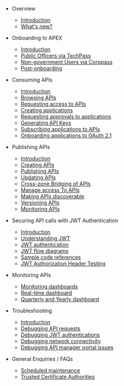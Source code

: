 - Overview
  - [Introduction](docs/home.md)
  - [What's new?](/)

- Onboarding to APEX
  - [Introduction](docs/onboarding/introduction.md)
  - [Public Officers via TechPass](/docs/onboarding/techpass.md)
  - [Non-government Users via Corppass](/docs/onboarding/corppass.md)
  - [Post-onboarding](docs/onboarding/next-steps.md)

- Consuming APIs
  - [Introduction](/)
  - [Browsing APIs](/)
  - [Requesting access to APIs](/)
  - [Creating applications](/)
  - [Requesting approvals to applications](/)
  - [Generating API Keys](/)
  - [Subscribing applications to APIs](/)
  - [Onboarding applications to OAuth 2.1](/)

- Publishing APIs
  - [Introduction](/)
  - [Creating APIs](/)
  - [Publishing APIs](/)
  - [Updating APIs](/)
  - [Cross-zone Bridging of APIs](/)
  - [Manage access To APIs](/)
  - [Making APIs discoverable](/)
  - [Versioning APIs](/)
  - [Monitoring APIs](/)

- Securing API calls with JWT Authentication
  - [Introduction](/)
  - [Understanding JWT](/)
  - [JWT authentication](/)
  - [JWT flow diagrams](/)
  - [Sample code references](/)
  - [JWT Authorization Header Testing](/)

- Monitoring APIs
  - [Monitoring dashboards](docs/monitoring/dashboards.md)
  - [Real-time dashboard](docs/monitoring/real-time.md)
  - [Quarterly and Yearly dashboard](docs/monitoring/quarterly-and-yearly.md)

- Troubleshooting
  - [Introduction](docs/troubleshooting/introduction.md)
  - [Debugging API requests](docs/troubleshooting/api.md)
  - [Debugging JWT authentications](docs/troubleshooting/jwt.md)
  - [Debugging network connectivity](docs/troubleshooting/network.md)
  - [Debugging API manager portal issues](docs/troubleshooting/api-manager.md)

- General Enquiries / FAQs
  - [Scheduled maintenance](/)
  - [Trusted Certificate Authorities](/)
